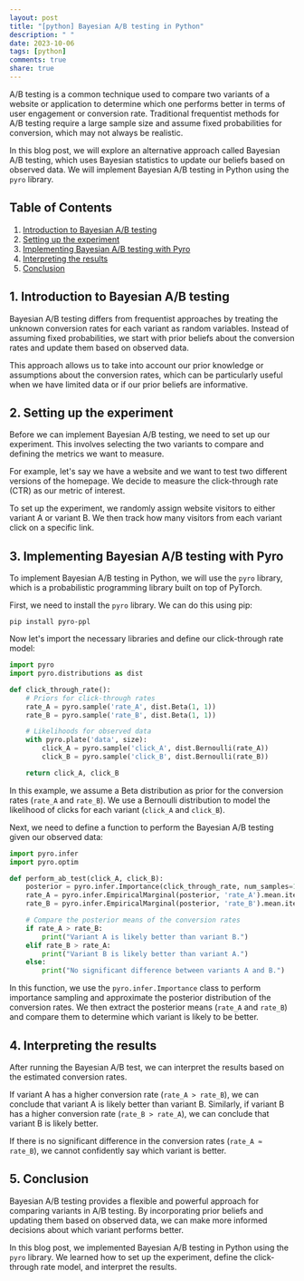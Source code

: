 ```yaml
---
layout: post
title: "[python] Bayesian A/B testing in Python"
description: " "
date: 2023-10-06
tags: [python]
comments: true
share: true
---
```


A/B testing is a common technique used to compare two variants of a website or application to determine which one performs better in terms of user engagement or conversion rate. Traditional frequentist methods for A/B testing require a large sample size and assume fixed probabilities for conversion, which may not always be realistic.

In this blog post, we will explore an alternative approach called Bayesian A/B testing, which uses Bayesian statistics to update our beliefs based on observed data. We will implement Bayesian A/B testing in Python using the `pyro` library.

## Table of Contents

1. [Introduction to Bayesian A/B testing](#introduction)
2. [Setting up the experiment](#experiment-setup)
3. [Implementing Bayesian A/B testing with Pyro](#implementing-bayesian-ab-testing)
4. [Interpreting the results](#interpreting-results)
5. [Conclusion](#conclusion)

## 1. Introduction to Bayesian A/B testing <a name="introduction"></a>

Bayesian A/B testing differs from frequentist approaches by treating the unknown conversion rates for each variant as random variables. Instead of assuming fixed probabilities, we start with prior beliefs about the conversion rates and update them based on observed data.

This approach allows us to take into account our prior knowledge or assumptions about the conversion rates, which can be particularly useful when we have limited data or if our prior beliefs are informative.

## 2. Setting up the experiment <a name="experiment-setup"></a>

Before we can implement Bayesian A/B testing, we need to set up our experiment. This involves selecting the two variants to compare and defining the metrics we want to measure.

For example, let's say we have a website and we want to test two different versions of the homepage. We decide to measure the click-through rate (CTR) as our metric of interest.

To set up the experiment, we randomly assign website visitors to either variant A or variant B. We then track how many visitors from each variant click on a specific link.

## 3. Implementing Bayesian A/B testing with Pyro <a name="implementing-bayesian-ab-testing"></a>

To implement Bayesian A/B testing in Python, we will use the `pyro` library, which is a probabilistic programming library built on top of PyTorch.

First, we need to install the `pyro` library. We can do this using pip:

```
pip install pyro-ppl
```

Now let's import the necessary libraries and define our click-through rate model:

```python
import pyro
import pyro.distributions as dist

def click_through_rate():
    # Priors for click-through rates
    rate_A = pyro.sample('rate_A', dist.Beta(1, 1))
    rate_B = pyro.sample('rate_B', dist.Beta(1, 1))

    # Likelihoods for observed data
    with pyro.plate('data', size):
        click_A = pyro.sample('click_A', dist.Bernoulli(rate_A))
        click_B = pyro.sample('click_B', dist.Bernoulli(rate_B))

    return click_A, click_B
```

In this example, we assume a Beta distribution as prior for the conversion rates (`rate_A` and `rate_B`). We use a Bernoulli distribution to model the likelihood of clicks for each variant (`click_A` and `click_B`).

Next, we need to define a function to perform the Bayesian A/B testing given our observed data:

```python
import pyro.infer
import pyro.optim

def perform_ab_test(click_A, click_B):
    posterior = pyro.infer.Importance(click_through_rate, num_samples=100).run()
    rate_A = pyro.infer.EmpiricalMarginal(posterior, 'rate_A').mean.item()
    rate_B = pyro.infer.EmpiricalMarginal(posterior, 'rate_B').mean.item()

    # Compare the posterior means of the conversion rates
    if rate_A > rate_B:
        print("Variant A is likely better than variant B.")
    elif rate_B > rate_A:
        print("Variant B is likely better than variant A.")
    else:
        print("No significant difference between variants A and B.")
```

In this function, we use the `pyro.infer.Importance` class to perform importance sampling and approximate the posterior distribution of the conversion rates. We then extract the posterior means (`rate_A` and `rate_B`) and compare them to determine which variant is likely to be better.

## 4. Interpreting the results <a name="interpreting-results"></a>

After running the Bayesian A/B test, we can interpret the results based on the estimated conversion rates.

If variant A has a higher conversion rate (`rate_A > rate_B`), we can conclude that variant A is likely better than variant B. Similarly, if variant B has a higher conversion rate (`rate_B > rate_A`), we can conclude that variant B is likely better.

If there is no significant difference in the conversion rates (`rate_A ≈ rate_B`), we cannot confidently say which variant is better.

## 5. Conclusion <a name="conclusion"></a>

Bayesian A/B testing provides a flexible and powerful approach for comparing variants in A/B testing. By incorporating prior beliefs and updating them based on observed data, we can make more informed decisions about which variant performs better.

In this blog post, we implemented Bayesian A/B testing in Python using the `pyro` library. We learned how to set up the experiment, define the click-through rate model, and interpret the results.